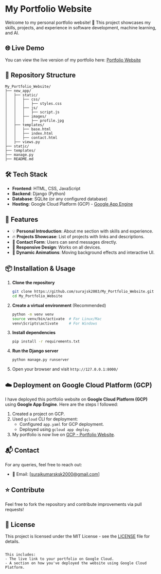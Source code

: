 # My Portfolio Website

Welcome to my personal portfolio website! 🚀 This project showcases my skills, projects, and experience in software development, machine learning, and AI.

## 🌐 Live Demo
You can view the live version of my portfolio here: [Portfolio Website](https://portfolio-449812.uc.r.appspot.com/)

## 📂 Repository Structure
```
My_Portfolio_Website/
├── new_app/
│   ├── static/
│   │   ├── css/
│   │   │   ├── styles.css
│   │   ├── js/
│   │   │   ├── script.js
│   │   ├── images/
│   │   │   ├── profile.jpg
│   ├── templates/
│   │   ├── base.html
│   │   ├── index.html
│   │   ├── contact.html
│   ├── views.py
├── static/
├── templates/
├── manage.py
├── README.md
```

## 🛠 Tech Stack
- **Frontend**: HTML, CSS, JavaScript
- **Backend**: Django (Python)
- **Database**: SQLite (or any configured database)
- **Hosting**: Google Cloud Platform (GCP) - [Google App Engine](https://cloud.google.com/appengine)

## 🚀 Features
- 💡 **Personal Introduction**: About me section with skills and experience.
- 🔥 **Projects Showcase**: List of projects with links and descriptions.
- 📩 **Contact Form**: Users can send messages directly.
- 🌟 **Responsive Design**: Works on all devices.
- 🎨 **Dynamic Animations**: Moving background effects and interactive UI.

## 📦 Installation & Usage
1. **Clone the repository**
   ```bash
   git clone https://github.com/surajsk2003/My_Portfolio_Website.git
   cd My_Portfolio_Website
   ```
2. **Create a virtual environment** (Recommended)
   ```bash
   python -m venv venv
   source venv/bin/activate  # For Linux/Mac
   venv\Scripts\activate     # For Windows
   ```
3. **Install dependencies**
   ```bash
   pip install -r requirements.txt
   ```
4. **Run the Django server**
   ```bash
   python manage.py runserver
   ```
5. Open your browser and visit `http://127.0.0.1:8000/`

## ☁️ Deployment on Google Cloud Platform (GCP)
I have deployed this portfolio website on **Google Cloud Platform (GCP)** using **Google App Engine**. Here are the steps I followed:
1. Created a project on GCP.
2. Used `gcloud` CLI for deployment:
   - Configured `app.yaml` for GCP deployment.
   - Deployed using `gcloud app deploy`.
3. My portfolio is now live on [GCP - Portfolio Website](https://portfolio-449812.uc.r.appspot.com/).

## 📬 Contact
For any queries, feel free to reach out:
- 📧 Email: [surajkumarsksk2000@gmail.com]

## ⭐ Contribute
Feel free to fork the repository and contribute improvements via pull requests!

## 📜 License
This project is licensed under the MIT License - see the [LICENSE](LICENSE) file for details.
```

This includes:
- The live link to your portfolio on Google Cloud.
- A section on how you've deployed the website using Google Cloud Platform.
